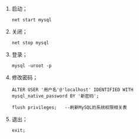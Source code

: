 1. 启动；

   ```
   net start mysql
   ```

2. 关闭；

   ```
   net stop mysql
   ```

3. 登录；

   ```
   mysql -uroot -p
   ```

4. 修改密码；

   ```
   ALTER USER '用户名'@'localhost' IDENTIFIED WITH mysql_native_password BY '新密码';
   
   flush privileges;   --刷新MySQL的系统权限相关表
   ```

5. 退出；

   ```
   exit;
   ```

   